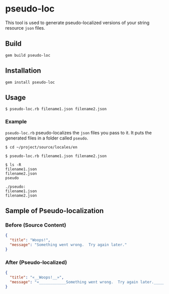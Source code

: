 # pseudo-loc

This tool is used to generate pseudo-localized versions of your string resource `json` files.

## Build

```
gem build pseudo-loc
```

## Installation

```
gem install pseudo-loc
```

## Usage

```
$ pseudo-loc.rb filename1.json filename2.json 
```

### Example

`pseudo-loc.rb` pseudo-localizes the `json` files you pass to it. It puts the generated files in a folder called `pseudo`.

```
$ cd ~/project/source/locales/en

$ pseudo-loc.rb filename1.json filename2.json 

$ ls -R
filename1.json 
filename2.json 
pseudo

./pseudo:
filename1.json 
filename2.json 

```

## Sample of Pseudo-localization

### Before (Source Content)

```json
{
  "title": "Woops!",
  "message": "Something went wrong.  Try again later."
}
```

### After (Pseudo-localized)

```json
{
  "title": "«__Woops!__»",
  "message": "«____________Something went wrong.  Try again later.____________»"
}
```

